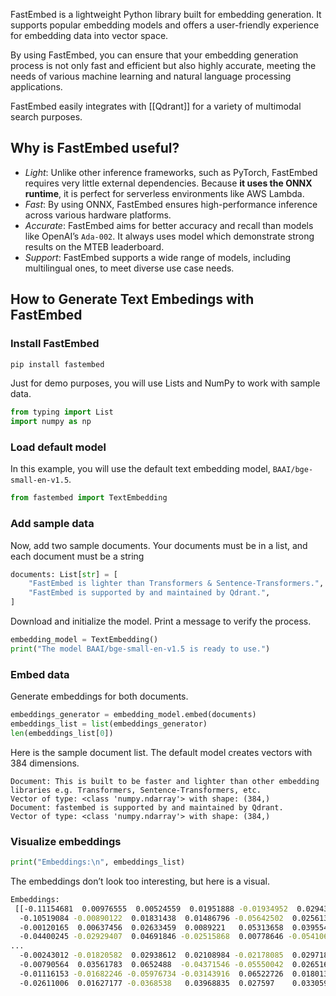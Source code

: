 FastEmbed is a lightweight Python library built for embedding generation. It supports popular embedding models and offers a user-friendly experience for embedding data into vector space.

By using FastEmbed, you can ensure that your embedding generation process is not only fast and efficient but also highly accurate, meeting the needs of various machine learning and natural language processing applications.

FastEmbed easily integrates with [[Qdrant]] for a variety of multimodal search purposes.

## Why is FastEmbed useful?

- _Light_: Unlike other inference frameworks, such as PyTorch, FastEmbed requires very little external dependencies. Because **it uses the ONNX runtime**, it is perfect for serverless environments like AWS Lambda.
- _Fast_: By using ONNX, FastEmbed ensures high-performance inference across various hardware platforms.
- _Accurate_: FastEmbed aims for better accuracy and recall than models like OpenAI’s `Ada-002`. It always uses model which demonstrate strong results on the MTEB leaderboard.
- _Support_: FastEmbed supports a wide range of models, including multilingual ones, to meet diverse use case needs.

## How to Generate Text Embedings with FastEmbed

### Install FastEmbed

```bash
pip install fastembed
```

Just for demo purposes, you will use Lists and NumPy to work with sample data.

```python
from typing import List
import numpy as np
```

### Load default model

In this example, you will use the default text embedding model, `BAAI/bge-small-en-v1.5`.

```python
from fastembed import TextEmbedding
```

### Add sample data

Now, add two sample documents. Your documents must be in a list, and each document must be a string

```python
documents: List[str] = [
    "FastEmbed is lighter than Transformers & Sentence-Transformers.",
    "FastEmbed is supported by and maintained by Qdrant.",
]
```

Download and initialize the model. Print a message to verify the process.

```python
embedding_model = TextEmbedding()
print("The model BAAI/bge-small-en-v1.5 is ready to use.")
```

### Embed data

Generate embeddings for both documents.

```python
embeddings_generator = embedding_model.embed(documents)
embeddings_list = list(embeddings_generator)
len(embeddings_list[0])
```

Here is the sample document list. The default model creates vectors with 384 dimensions.

```text
Document: This is built to be faster and lighter than other embedding libraries e.g. Transformers, Sentence-Transformers, etc.
Vector of type: <class 'numpy.ndarray'> with shape: (384,)
Document: fastembed is supported by and maintained by Qdrant.
Vector of type: <class 'numpy.ndarray'> with shape: (384,)
```

### Visualize embeddings

```python
print("Embeddings:\n", embeddings_list)
```

The embeddings don’t look too interesting, but here is a visual.

```bash
Embeddings:
 [[-0.11154681  0.00976555  0.00524559  0.01951888 -0.01934952  0.02943449
  -0.10519084 -0.00890122  0.01831438  0.01486796 -0.05642502  0.02561352
  -0.00120165  0.00637456  0.02633459  0.0089221   0.05313658  0.03955453
  -0.04400245 -0.02929407  0.04691846 -0.02515868  0.00778646 -0.05410657
...
  -0.00243012 -0.01820582  0.02938612  0.02108984 -0.02178085  0.02971899
  -0.00790564  0.03561783  0.0652488  -0.04371546 -0.05550042  0.02651665
  -0.01116153 -0.01682246 -0.05976734 -0.03143916  0.06522726  0.01801389
  -0.02611006  0.01627177 -0.0368538   0.03968835  0.027597    0.03305927]]
```
